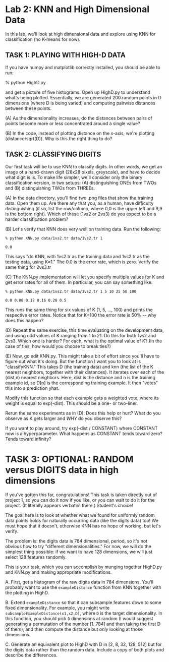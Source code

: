 # Lab 2: KNN and High Dimensional Data

In this lab, we'll look at high dimensional data and explore using KNN
for classification (no K-means for now).

## TASK 1: PLAYING WITH HIGH-D DATA

If you have numpy and matplotlib correctly installed, you should be
able to run:

% python HighD.py 

and get a picture of five histograms. Open up HighD.py to understand
what's being plotted. Essentially, we are generated 200 random points
in D dimensions (where D is being varied) and computing pairwise
distances between these points.

(A) As the dimensionality increases, do the distances between pairs of
points become more or less concentrated around a single value?

(B) In the code, instead of plotting distance on the x-axis, we're
plotting (distance/sqrt(D)). Why is this the right thing to do?

## TASK 2: CLASSIFYING DIGITS

Our first task will be to use KNN to classify digits. In other words,
we get an image of a hand-drawn digit (28x28 pixels, greyscale), and
have to decide what digit is is. To make life simpler, we'll consider
only the binary classification version, in two setups: (A)
distinguishing ONEs from TWOs and (B) distinguishing TWOs from
THREEs.

(A) In the data directory, you'll find two .png files that show the
training data. Open them up. Are there any that you, as a human, have
difficulty distinguishing (if so, list the row/column, where 0,0 is
the upper left and 9,9 is the bottom right). Which of these (1vs2 or
2vs3) do you expect to be a harder classification problem?

(B) Let's verify that KNN does very well on training data. Run the
following:

````
% python KNN.py data/1vs2.tr data/1vs2.tr 1

0.0
````

This says "do KNN, with 1vs2.tr as the training data and
1vs2.tr as the testing data, using K=1." The 0.0 is the error rate,
which is zero. Verify the same thing for 2vs3.tr

(C) The KNN.py implementation will let you specify multiple values for
K and get error rates for all of them. In particular, you can say
something like:

````
% python KNN.py data/1vs2.tr data/1vs2.tr 1 5 10 25 50 100

0.0	0.08 0.12 0.16 0.28 0.5
````

This runs the same thing for six values of K (1, 5, ..., 100) and
prints the respective error rates. Notice that for K=100 the error
rate is 50% -- why does this happen?

(D) Repeat the same exercise, this time evaluating on the development
data, and using odd values of K ranging from 1 to 21. Do this for both
1vs2 and 2vs3. Which one is harder? For each, what is the optimal
value of K? (In the case of ties, how would you choose to break ties?)

(E) Now, go edit KNN.py. This might take a bit of effort since you'll
have to figure out what it's doing. But the function I want you to
look at is "classifyKNN." This takes D (the training data) and knn
(the list of the K nearest neighbors, together with their
distances). It iterates over each of the (dist,n) nearest
neighbors. Here, dist is the distance and n is the training example
id, so D[n] is the corresponding training example. It then "votes"
this into a prediction yhat.

Modify this function so that each example gets a weighted vote, where
its weight is equal to exp(-dist). This should be a one- or two-liner.

Rerun the same experiments as in (D). Does this help or hurt? What do
you observe as K gets larger and _WHY_ do you observe this?

If you want to play around, try exp(-dist / CONSTANT) where CONSTANT
now is a hyperparameter. What happens as CONSTANT tends toward zero?
Tends toward infinity?

# TASK 3: OPTIONAL: RANDOM versus DIGITS data in high dimensions

If you've gotten this far, congratulations! This task is taken
directly out of project 1, so you can do it now if you like, or you
can wait to do it for the project. (It literally appears verbatim
there.) Student's choice!

The goal here is to look at whether what we found for uniformly random
data points holds for naturally occurring data (like the digits data)
too! We must hope that it doesn't, otherwise KNN has no hope of
working, but let's verify.

The problem is: the digits data is 784 dimensional, period, so it's
not obvious how to try "different dimensionalities." For now, we will
do the simplest thing possible: if we want to have 128 dimensions, we
will just select 128 features randomly.

This is your task, which you can accomplish by munging together
HighD.py and KNN.py and making appropriate modifications.

A. First, get a histogram of the raw digits data in 784
dimensions. You'll probably want to use the `exampleDistance` function
from KNN together with the plotting in HighD.

B. Extend `exampleDistance` so that it can subsample features down to
some fixed dimensionality. For example, you might write
`subsampleExampleDistance(x1,x2,D)`, where `D` is the target
dimensionality. In this function, you should pick `D` dimensions at
random (I would suggest generating a permutation of the number
[1..784] and then taking the first D of them), and then compute the
distance but _only_ looking at those dimensions.

C. Generate an equivalent plot to HighD with D in [2, 8, 32, 128, 512]
but for the digits data rather than the random data. Include a copy of
both plots and describe the differences.
